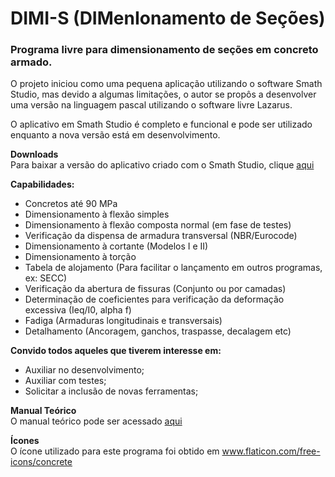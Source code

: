 # DIMI-S (DIMenIonamento de Seções)
### Programa livre para dimensionamento de seções em concreto armado. 
O projeto iniciou como uma pequena aplicação utilizando o software Smath Studio, mas devido a algumas limitações, o autor se propôs a desenvolver uma versão na linguagem pascal utilizando o software livre Lazarus.

O aplicativo em Smath Studio é completo e funcional e pode ser utilizado enquanto a nova versão está em desenvolvimento.

**Downloads**  
Para baixar a versão do aplicativo criado com o Smath Studio, clique [aqui](https://github.com/hildebrandopsj/DIMI-S/releases/tag/v0.0.213)

**Capabilidades:**
- Concretos até 90 MPa
- Dimensionamento à flexão simples
- Dimensionamento à flexão composta normal (em fase de testes)
- Verificação da dispensa de armadura transversal (NBR/Eurocode)
- Dimensionamento à cortante (Modelos I e II)
- Dimensionamento à torção
- Tabela de alojamento (Para facilitar o lançamento em outros programas, ex: SECC)
- Verificação da abertura de fissuras (Conjunto ou por camadas)
- Determinação de coeficientes para verificação da deformação excessiva (Ieq/I0, alpha f)
- Fadiga (Armaduras longitudinais e transversais)
- Detalhamento (Ancoragem, ganchos, traspasse, decalagem etc)

**Convido todos aqueles que tiverem interesse em:**
- Auxiliar no desenvolvimento;
- Auxiliar com testes;
- Solicitar a inclusão de novas ferramentas;

**Manual Teórico**  
O manual teórico pode ser acessado [aqui](https://github.com/hildebrandopsj/DIMI-S/wiki)

**Ícones**  
O ícone utilizado para este programa foi obtido em www.flaticon.com/free-icons/concrete
